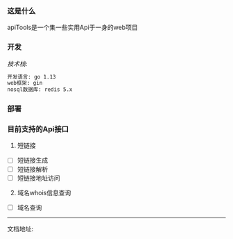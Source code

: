 ### 这是什么
apiTools是一个集一些实用Api于一身的web项目

### 开发

*技术栈*:
```bash
开发语言: go 1.13
web框架: gin 
nosql数据库: redis 5.x
```

### 部署


### 目前支持的Api接口

1. 短链接
-[ ] 短链接生成
-[ ] 短链接解析
-[ ] 短链接地址访问

2. 域名whois信息查询
- [ ] 域名查询


---
文档地址: []()